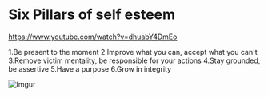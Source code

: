 Six Pillars of self esteem
===========================

https://www.youtube.com/watch?v=dhuabY4DmEo

1.Be present to the moment
2.Improve what you can, accept what you can't
3.Remove victim mentality, be responsible for your actions
4.Stay grounded, be assertive 
5.Have a purpose
6.Grow in integrity

![Imgur](https://i.imgur.com/Z2zYlBf.png)
